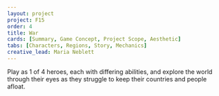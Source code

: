 ```yaml
---
layout: project
project: F15
order: 4
title: War
cards: [Summary, Game Concept, Project Scope, Aesthetic]
tabs: [Characters, Regions, Story, Mechanics]
creative_lead: Maria Neblett
---
```

Play as 1 of 4 heroes, each with differing abilities, and explore the world through their eyes as they struggle to keep their countries and people afloat. 
